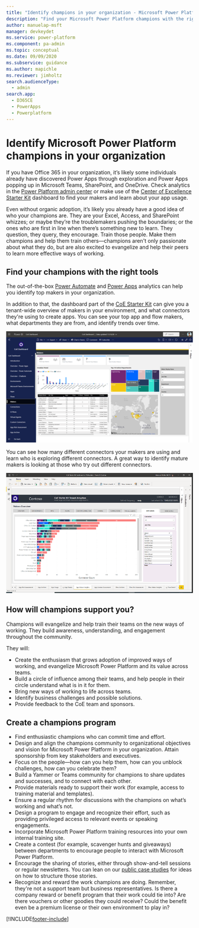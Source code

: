 ```yaml
---
title: "Identify champions in your organization - Microsoft Power Platform | MicrosoftDocs"
description: "Find your Microsoft Power Platform champions with the right tools, and learn how they can support you."
author: manuelap-msft
manager: devkeydet
ms.service: power-platform
ms.component: pa-admin
ms.topic: conceptual
ms.date: 09/09/2020
ms.subservice: guidance
ms.author: mapichle
ms.reviewer: jimholtz
search.audienceType: 
  - admin
search.app: 
  - D365CE
  - PowerApps
  - Powerplatform
---
```

# Identify Microsoft Power Platform champions in your organization

If you have Office 365 in your organization, it’s likely some individuals already have discovered Power Apps through exploration and Power Apps popping up in Microsoft Teams, SharePoint, and OneDrive. Check analytics in the [Power Platform admin center](https://aka.ms/ppac) or make use of the [Center of Excellence Starter Kit](../coe/starter-kit.md) dashboard to find your makers and learn about your app usage.

Even without organic adoption, it’s likely you already have a good idea of who your champions are. They are your Excel, Access, and SharePoint whizzes; or maybe they’re the troublemakers pushing the boundaries; or the ones who are first in line when there’s something new to learn. They question, they query, they encourage. Train those people. Make them champions and help them train others—champions aren't only passionate about what they do, but are also excited to evangelize and help their peers to learn more effective ways of working.

## Find your champions with the right tools

The out-of-the-box [Power Automate](../../admin/analytics-flow.md) and [Power Apps](../../admin/analytics-powerapps.md) analytics can help you identify top makers in your organization.

In addition to that, the dashboard part of the [CoE Starter Kit](../coe/starter-kit.md) can give you a tenant-wide overview of makers in your environment, and what connectors they're using to create apps. You can see your top app and flow makers, what departments they are from, and identify trends over time.

![CoE Starter Kit maker dashboard.](../coe/media/pb-10.png "CoE Starter Kit Maker Dashboard")

You can see how many different connectors your makers are using and learn who is exploring different connectors. A great way to identify mature makers is looking at those who try out different connectors.

![CoE Starter Kit app maker insights.](media/coe-pb1.png "CoE Starter Kit app maker insights")

## How will champions support you?

Champions will evangelize and help train their teams on the new ways of working. They build awareness, understanding, and engagement throughout the community.

They will:

- Create the enthusiasm that grows adoption of improved ways of working, and evangelize Microsoft Power Platform and its value across teams.
- Build a circle of influence among their teams, and help people in their circle understand what is in it for them.
- Bring new ways of working to life across teams.
- Identify business challenges and possible solutions.
- Provide feedback to the CoE team and sponsors.

## Create a champions program

- Find enthusiastic champions who can commit time and effort.
- Design and align the champions community to organizational objectives and vision for Microsoft Power Platform in your organization. Attain sponsorship from key stakeholders and executives.
- Focus on the people—how can you help them, how can you unblock challenges, how can you celebrate them?
- Build a Yammer or Teams community for champions to share updates and successes, and to connect with each other.
- Provide materials ready to support their work (for example, access to training material and templates).
- Ensure a regular rhythm for discussions with the champions on what’s working and what’s not.
- Design a program to engage and recognize their effort, such as providing privileged access to relevant events or speaking engagements.
- Incorporate Microsoft Power Platform training resources into your own internal training site.
- Create a contest (for example, scavenger hunts and giveaways) between departments to encourage people to interact with Microsoft Power Platform.
- Encourage the sharing of stories, either through show-and-tell sessions or regular newsletters. You can lean on our [public case studies](https://powerapps.microsoft.com/blog/category/case-studies/) for ideas on how to structure those stories.
- Recognize and reward the work champions are doing. Remember, they're not a support team but business representatives. Is there a company reward or benefit program that their work could tie into? Are there vouchers or other goodies they could receive? Could the benefit even be a premium license or their own environment to play in?


[!INCLUDE[footer-include](../../includes/footer-banner.md)]